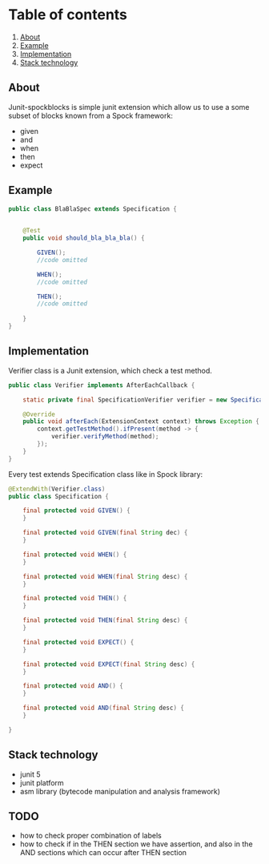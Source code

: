 # Table of contents

1. [About](#about)
2. [Example](#Example)
3. [Implementation](#Implementation)
4. [Stack technology](#Stack-technology)


## About
Junit-spockblocks is simple junit extension which allow us to use a some subset of blocks known
from a Spock framework:
 - given
 - and
 - when
 - then
 - expect
 
## Example

```java
public class BlaBlaSpec extends Specification {

    
    @Test
    public void should_bla_bla_bla() {

        GIVEN();
        //code omitted

        WHEN();
        //code omitted

        THEN();
        //code omitted
        
    }
}

``` 
## Implementation

Verifier class is a Junit extension, which check a test method.

```java
public class Verifier implements AfterEachCallback {

    static private final SpecificationVerifier verifier = new SpecificationVerifier();

    @Override
    public void afterEach(ExtensionContext context) throws Exception {
        context.getTestMethod().ifPresent(method -> {
            verifier.verifyMethod(method);
        });
    }
}
```

Every test extends Specification class like in Spock library:

```java
@ExtendWith(Verifier.class)
public class Specification {

    final protected void GIVEN() {
    }

    final protected void GIVEN(final String dec) {
    }

    final protected void WHEN() {
    }

    final protected void WHEN(final String desc) {
    }

    final protected void THEN() {
    }

    final protected void THEN(final String desc) {
    }

    final protected void EXPECT() {
    }

    final protected void EXPECT(final String desc) {
    }

    final protected void AND() {
    }

    final protected void AND(final String desc) {
    }

}
```

## Stack technology
 - junit 5
 - junit platform
 - asm library (bytecode manipulation and analysis framework)
 
 
 ## TODO
  - how to check proper combination of labels
  - how to check if in the THEN section we have assertion, and also in the AND sections which can occur after THEN section
